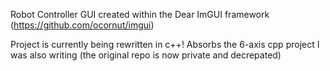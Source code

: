 Robot Controller GUI created within the Dear ImGUI framework (https://github.com/ocornut/imgui)

Project is currently being rewritten in c++!
Absorbs the 6-axis cpp project I was also writing (the original repo is now private and decrepated)

